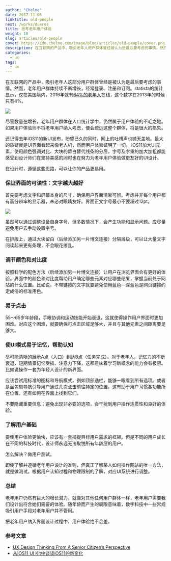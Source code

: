 ```yaml
---
author: "Chelme"
date: 2017-11-05
linktitle: old-people
next: /works/dueros
title: 思考老年用户体验
weight: 10
slug: articles/old-people
cover: https://cdn.chelme.com/image/blog/articles/old-people/cover.png
description: 在互联网的产品中，吸引老年人用户群体曾经被认为是最后要考虑的事情。然而老年用户群体持续不断增长，在互联网用户中占据很大的比例。如果用户体验师在设计时遵循这些规则，用户体验绝不会差。
categories:
  - ux
tags:
  - ux
---
```


在互联网的产品中，吸引老年人这部分用户群体曾经是被认为是最后要考虑的事情。然而，老年用户群体持续不断增长，经常登录、注册和订阅。statista的统计显示，仅在美国境内，2016年就有[64%的老年人](https://www.statista.com/statistics/266587/percentage-of-internet-users-by-age-groups-in-the-us/)在线，这个数字在2013年的时候只有4%。

![](https://cdn.chelme.com/image/blog/articles/old-people/pic-1.png)

尽管数量在增长，老年用户群体在人口统计学中，仍然属于用户体验的不毛之地。如果用户体验师不将老年用户纳入考虑，便会疏远这整个群体，将是很大的损失。

还记得去年iOS11的新UI发布，盼望已久的同时，网上的吐槽声也铺天盖地。最大的质疑就是UI界面看起来像老人机，然而用户体验证明了一切。
iOS11加大UI元素，使用颜色强调对比、大块的留白替代线条的分层，字号及字重的加大加粗都能感受到设计师们在坚持美感的同时也在努力为老年用户体验做更友好的UI设计。

在设计时，遵循这些思路，可以让你的产品更易用。

### 保证界面的可读性：文字越大越好
首先要考虑文字和屏幕本身的尺寸，确保用户界面清晰可辨。考虑并非每个用户都有高分辨率的显示器，未必对眼睛友好。界面正文字号最小不要超过12pt。

![](https://cdn.chelme.com/image/blog/articles/old-people/pic-2.png)

虽然可以通过调整设备自身字号，但多数情况下，会产生功能和显示问题。应尽量避免用户去手动设置字号。

在排版上，通过大块留白（后续添加另一片博文连接）分隔层级，可以让大量文字阅读起来更有条理，不会眼花缭乱。

### 调节颜色和对比度
按照科学的配色方法（后续添加另一片博文连接）让用户在浏览界面会有更好的体验。界面中的颜色和对比度帮助用户确定哪些元素对应哪些结果，掌握当前处于网站的什么位置。比如说，不带链接的文字就要避免使用蓝色—深蓝色是网页链接约定成俗的标准用色。

### 易于点击
55～65岁年龄段，手眼协调和运动技能开始衰退，这就使得操作用户界面时更加困难。对应这个困难，就要确保可点击区域足够大，并且与其他元素之间距离要足够大。


### 使UI模式易于记忆，帮助认知
尽可能清晰的展示A点（入口）到达B点（任务完成）。对于老年人，记忆力的不断衰退，短期情景记忆受损、注意力下降，这都意味着学习新概念的能力会有极限。比如说操作一套为年轻人设计的新界面。

应该尝试用标准的图标和导航模式，例如顶部通栏，能够一眼看到所有选项。或者是面包屑导航引导用户通过几次点击前往特定的位置。这有助于用户习惯各功能所在位置，还有如何在界面上找到它们。

不要隐藏重要信息；避免出现非必要的选项，会干扰到用户操作连贯性和良好的体验。

### 了解用户基础
要使用户体验更愉快，应该有一套捕捉目标用户需求的框架。但是不同的用户成长在不同的科技时代，设计师永远无法取悦所有年龄层的用户。

怎么解决？做用户测试。

即使了解并遵循老年用户设计的准则，但真正了解某人如何操作网站的唯一方法，就是做测试。根据用户认知过程和物理限制的了解，对应UI系统进行调整。

### 总结
老年用户仍然有巨大的增长潜力。就像对其他任何用户群体一样，老年用户需要我们设计出符合她们需要的体验。随年龄而产生的局限意味着，数字科技中一些常规吸引用户手段对老年用户并不管用。

把老年用户纳入界面设计过程中，用户体验绝不会差。


### 参考文章
  - [UX Design Thinking From A Senior Citizen’s Perspective](https://usabilitygeek.com/ux-design-thinking-senior-citizen-user/)
  - [从iOS11 UI Kit中谈谈iOS11的新变化](http://www.woshipm.com/ucd/796759.html)
